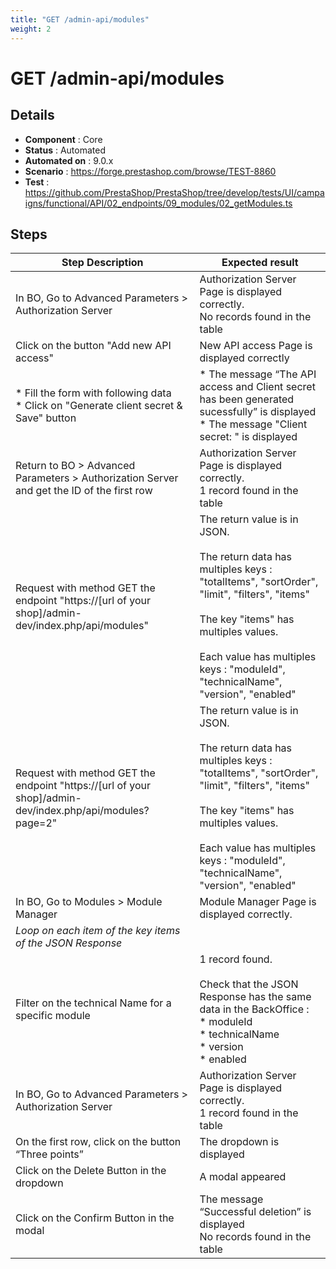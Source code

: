 ```yaml
---
title: "GET /admin-api/modules"
weight: 2
---
```


# GET /admin-api/modules
## Details
* **Component** : Core
* **Status** : Automated
* **Automated on** : 9.0.x
* **Scenario** : https://forge.prestashop.com/browse/TEST-8860
* **Test** : https://github.com/PrestaShop/PrestaShop/tree/develop/tests/UI/campaigns/functional/API/02_endpoints/09_modules/02_getModules.ts

## Steps
| Step Description | Expected result |
| ----- | ----- |
| In BO, Go to Advanced Parameters > Authorization Server | Authorization Server Page is displayed correctly.<br>No records found in the table |
| Click on the button "Add new API access" | New API access Page is displayed correctly |
| * Fill the form with following data<br> * Click on "Generate client secret & Save" button | * The message “The API access and Client secret has been generated sucessfully” is displayed<br> * The message "Client secret: " is displayed |
| Return to BO > Advanced Parameters > Authorization Server and get the ID of the first row | Authorization Server Page is displayed correctly.<br>1 record found in the table |
| Request with method GET the endpoint "https://[url of your shop]/admin-dev/index.php/api/modules" | The return value is in JSON.<br><br>The return data has multiples keys : "totalItems", "sortOrder", "limit", "filters", "items"<br><br>The key "items" has multiples values.<br><br>Each value has multiples keys : "moduleId", "technicalName", "version", "enabled" |
| Request with method GET the endpoint "https://[url of your shop]/admin-dev/index.php/api/modules?page=2" | The return value is in JSON.<br><br>The return data has multiples keys : "totalItems", "sortOrder", "limit", "filters", "items"<br><br>The key "items" has multiples values.<br><br>Each value has multiples keys : "moduleId", "technicalName", "version", "enabled" |
| In BO, Go to Modules > Module Manager | Module Manager Page is displayed correctly. |
| *Loop on each item of the key items of the JSON Response* |  |
| Filter on the technical Name for a specific module | 1 record found.<br><br>Check that the JSON Response has the same data in the BackOffice :<br> * moduleId<br> * technicalName<br> * version<br> * enabled |
| In BO, Go to Advanced Parameters > Authorization Server | Authorization Server Page is displayed correctly.<br>1 record found in the table |
| On the first row, click on the button “Three points” | The dropdown is displayed |
| Click on the Delete Button in the dropdown | A modal appeared |
| Click on the Confirm Button in the modal | The message “Successful deletion” is displayed<br>No records found in the table |
